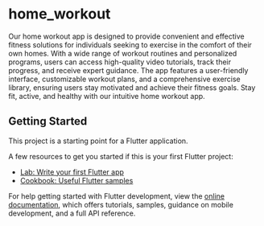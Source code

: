# home_workout

Our home workout app is designed to provide convenient and effective fitness solutions for 
individuals seeking to exercise in the comfort of their own homes. With a wide range of workout 
routines and personalized programs, users can access high-quality video tutorials, track their 
progress, and receive expert guidance. The app features a user-friendly interface, customizable 
workout plans, and a comprehensive exercise library, ensuring users stay motivated and achieve 
their fitness goals. Stay fit, active, and healthy with our intuitive home workout app.

## Getting Started

This project is a starting point for a Flutter application.

A few resources to get you started if this is your first Flutter project:

- [Lab: Write your first Flutter app](https://docs.flutter.dev/get-started/codelab)
- [Cookbook: Useful Flutter samples](https://docs.flutter.dev/cookbook)

For help getting started with Flutter development, view the
[online documentation](https://docs.flutter.dev/), which offers tutorials,
samples, guidance on mobile development, and a full API reference.
